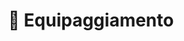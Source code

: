 ---
title: 🧰 Equipaggiamento
# Prev/next pager order (if `docs_section_pager` enabled in `params.toml`)
description: Come i punteggi caratteristica possono essere utilizzati durante la campagna di gioco.
sidebar:
    order: 3
    badge:
        text: TODO
---